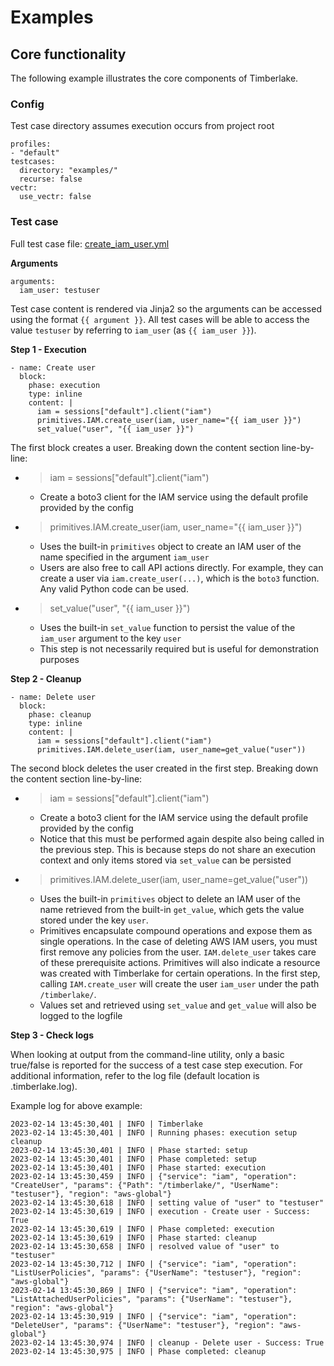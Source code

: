 # Examples

## Core functionality

The following example illustrates the core components of Timberlake. 

### Config

Test case directory assumes execution occurs from project root

```
profiles:
- "default"
testcases:
  directory: "examples/" 
  recurse: false
vectr:
  use_vectr: false
```

### Test case 

Full test case file: [create_iam_user.yml](create_iam_user.yml)

**Arguments**

```
arguments:
  iam_user: testuser
```

Test case content is rendered via Jinja2 so the arguments can be accessed using the format `{{ argument }}`. 
All test cases will be able to access the value `testuser` by referring to `iam_user` (as `{{ iam_user }}`). 

**Step 1 - Execution**

```
- name: Create user
  block:
    phase: execution
    type: inline
    content: |
      iam = sessions["default"].client("iam")
      primitives.IAM.create_user(iam, user_name="{{ iam_user }}")
      set_value("user", "{{ iam_user }}")
```

The first block creates a user. Breaking down the content section line-by-line:

- > iam = sessions["default"].client("iam")
    - Create a boto3 client for the IAM service using the default profile provided by the config
- > primitives.IAM.create_user(iam, user_name="{{ iam_user }}")
    - Uses the built-in `primitives` object to create an IAM user of the name specified in the argument `iam_user`
    - Users are also free to call API actions directly. For example, they can create a user via `iam.create_user(...)`, which is the `boto3` function. Any valid Python code can be used.
- > set_value("user", "{{ iam_user }}")
    - Uses the built-in `set_value` function to persist the value of the `iam_user` argument to the key `user`
    - This step is not necessarily required but is useful for demonstration purposes

**Step 2 - Cleanup**

```
- name: Delete user
  block:
    phase: cleanup
    type: inline
    content: |
      iam = sessions["default"].client("iam")
      primitives.IAM.delete_user(iam, user_name=get_value("user"))
```

The second block deletes the user created in the first step. Breaking down the content section line-by-line:

- > iam = sessions["default"].client("iam")
    - Create a boto3 client for the IAM service using the default profile provided by the config
    - Notice that this must be performed again despite also being called in the previous step. This is because steps do not share an execution context and only items stored via `set_value` can be persisted
- > primitives.IAM.delete_user(iam, user_name=get_value("user"))
    - Uses the built-in `primitives` object to delete an IAM user of the name retrieved from the built-in `get_value`, which gets the value stored under the key `user`.
    - Primitives encapsulate compound operations and expose them as single operations. In the case of deleting AWS IAM users, you must first remove any policies from the user. `IAM.delete_user` takes care of these prerequisite actions. Primitives will also indicate a resource was created with Timberlake for certain operations. In the first step, calling `IAM.create_user` will create the user `iam_user` under the path `/timberlake/`.
    - Values set and retrieved using `set_value` and `get_value` will also be logged to the logfile

**Step 3 - Check logs**

When looking at output from the command-line utility, only a basic true/false is reported for the success of a test case step execution. 
For additional information, refer to the log file (default location is .timberlake.log).

Example log for above example:

```
2023-02-14 13:45:30,401 | INFO | Timberlake
2023-02-14 13:45:30,401 | INFO | Running phases: execution setup cleanup
2023-02-14 13:45:30,401 | INFO | Phase started: setup
2023-02-14 13:45:30,401 | INFO | Phase completed: setup
2023-02-14 13:45:30,401 | INFO | Phase started: execution
2023-02-14 13:45:30,459 | INFO | {"service": "iam", "operation": "CreateUser", "params": {"Path": "/timberlake/", "UserName": "testuser"}, "region": "aws-global"}
2023-02-14 13:45:30,618 | INFO | setting value of "user" to "testuser" 
2023-02-14 13:45:30,619 | INFO | execution - Create user - Success: True
2023-02-14 13:45:30,619 | INFO | Phase completed: execution
2023-02-14 13:45:30,619 | INFO | Phase started: cleanup
2023-02-14 13:45:30,658 | INFO | resolved value of "user" to "testuser"
2023-02-14 13:45:30,712 | INFO | {"service": "iam", "operation": "ListUserPolicies", "params": {"UserName": "testuser"}, "region": "aws-global"}
2023-02-14 13:45:30,869 | INFO | {"service": "iam", "operation": "ListAttachedUserPolicies", "params": {"UserName": "testuser"}, "region": "aws-global"}
2023-02-14 13:45:30,919 | INFO | {"service": "iam", "operation": "DeleteUser", "params": {"UserName": "testuser"}, "region": "aws-global"}
2023-02-14 13:45:30,974 | INFO | cleanup - Delete user - Success: True
2023-02-14 13:45:30,975 | INFO | Phase completed: cleanup
```


